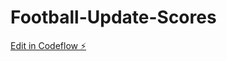 # Football-Update-Scores

[Edit in Codeflow ⚡️](https://stackblitz.com/~/github.com/Bhagyasri2023/Football-Update-Scores)